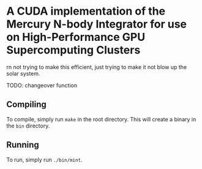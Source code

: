 # A CUDA implementation of the Mercury N-body Integrator for use on High-Performance GPU Supercomputing Clusters

rn not trying to make this efficient, just trying to make it not blow up the solar system.

TODO: changeover function

## Compiling

To compile, simply run `make` in the root directory. This will create a binary in the `bin` directory.

## Running

To run, simply run `./bin/mint`.